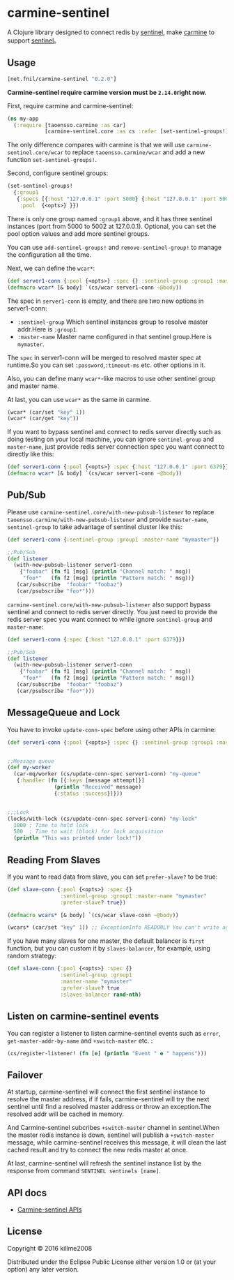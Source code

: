 # carmine-sentinel

A Clojure library designed to connect redis by [sentinel](redis.io/topics/sentinel), make [carmine](https://github.com/ptaoussanis/carmine) to support [sentinel](redis.io/topics/sentinel)。

## Usage

```clojure
[net.fnil/carmine-sentinel "0.2.0"]
```

**Carmine-sentinel require carmine version must be `2.14.0`right now.**

First, require carmine and carmine-sentinel:

```clojure
(ns my-app
  (:require [taoensso.carmine :as car]
            [carmine-sentinel.core :as cs :refer [set-sentinel-groups!]]))
```

The only difference compares with carmine is that we will use `carmine-sentinel.core/wcar` to replace `taoensso.carmine/wcar` and add a new function `set-sentinel-groups!`.

Second, configure sentinel groups:

```clojure
(set-sentinel-groups!
  {:group1
   {:specs [{:host "127.0.0.1" :port 5000} {:host "127.0.0.1" :port 5001} {:host "127.0.0.1" :port 5002}]
    :pool  {<opts>} }})
```

There is only one group named `:group1` above, and it has three sentinel instances (port from 5000 to 5002 at 127.0.0.1). Optional, you can set the pool option values and add more sentinel groups.

You can use `add-sentinel-groups!` and `remove-sentinel-group!` to manage the configuration all the time.

Next, we can define the `wcar*`:

```clojure
(def server1-conn {:pool {<opts>} :spec {} :sentinel-group :group1 :master-name "mymaster"})
(defmacro wcar* [& body] `(cs/wcar server1-conn ~@body))
```

The spec in `server1-conn` is empty, and there are two new options in server1-conn:

* `:sentinel-group` Which sentinel instances group to resolve master addr.Here is `:group1`.
* `:master-name` Master name configured in that sentinel group.Here is `mymaster`.

The `spec` in server1-conn will be merged to resolved master spec at runtime.So you can set `:password`,`:timeout-ms` etc. other options in it.

Also, you can define many `wcar*`-like macros to use other sentinel group and master name.

At last, you can use `wcar*` as the same in carmine.

```clojure
(wcar* (car/set "key" 1))
(wcar* (car/get "key"))
```

If you want to bypass sentinel and connect to redis server directly such as doing testing on your local machine, you can ignore `sentinel-group` and `master-name`, just provide redis server connection spec you want connect to directly like this:

```clojure
(def server1-conn {:pool {<opts>} :spec {:host "127.0.0.1" :port 6379}})
(defmacro wcar* [& body] `(cs/wcar server1-conn ~@body))
```

## Pub/Sub

Please use `carmine-sentinel.core/with-new-pubsub-listener` to replace `taoensso.carmine/with-new-pubsub-listener` and provide `master-name`, `sentinel-group` to take advantage of sentinel cluster like this:

```clojure
(def server1-conn {:sentinel-group :group1 :master-name "mymaster"})

;;Pub/Sub
(def listener
  (with-new-pubsub-listener server1-conn
    {"foobar" (fn f1 [msg] (println "Channel match: " msg))
     "foo*"   (fn f2 [msg] (println "Pattern match: " msg))}
   (car/subscribe  "foobar" "foobaz")
   (car/psubscribe "foo*")))
```

`carmine-sentinel.core/with-new-pubsub-listener` also support bypass sentinel and connect to redis server directly. You just need to provide the redis server spec you want connect to while ignore `sentinel-group` and `master-name`:

```clojure
(def server1-conn {:spec {:host "127.0.0.1" :port 6379}})

;;Pub/Sub
(def listener
  (with-new-pubsub-listener server1-conn
    {"foobar" (fn f1 [msg] (println "Channel match: " msg))
     "foo*"   (fn f2 [msg] (println "Pattern match: " msg))}
   (car/subscribe  "foobar" "foobaz")
   (car/psubscribe "foo*")))
```

## MessageQueue and Lock

You have to invoke `update-conn-spec` before using other APIs in carmine:

```clojure
(def server1-conn {:pool {<opts>} :spec {} :sentinel-group :group1 :master-name "mymaster"})


;;Message queue
(def my-worker
  (car-mq/worker (cs/update-conn-spec server1-conn) "my-queue"
   {:handler (fn [{:keys [message attempt]}]
               (println "Received" message)
               {:status :success})}))


;;;Lock
(locks/with-lock (cs/update-conn-spec server1-conn) "my-lock"
  1000 ; Time to hold lock
  500  ; Time to wait (block) for lock acquisition
  (println "This was printed under lock!"))
```

## Reading From Slaves

If you want to read data from slave, you can set `prefer-slave?` to be true:

```clojure
(def slave-conn {:pool {<opts>} :spec {}
                 :sentinel-group :group1 :master-name "mymaster"
                 :prefer-slave? true})

(defmacro wcars* [& body] `(cs/wcar slave-conn ~@body))

(wcars* (car/set "key" 1)) ;; ExceptionInfo READONLY You can't write against a read only slave
```

If you have many slaves for one master, the default balancer is `first` function, but you can custom it by `slaves-balancer`,
for example, using random strategy:

```clojure
(def slave-conn {:pool {<opts>} :spec {}
                 :sentinel-group :group1
                 :master-name "mymaster"
                 :prefer-slave? true
                 :slaves-balancer rand-nth)
```

## Listen on carmine-sentinel events

You can register a listener to listen carmine-sentinel events such as `error`, `get-master-addr-by-name`
and `+switch-master` etc. :

```clojure
(cs/register-listener! (fn [e] (println "Event " e " happens")))
```

## Failover

At startup, carmine-sentinel will connect the first sentinel instance to resolve the master address, if if fails, carmine-sentinel will try the next sentinel until find a resolved master address or throw an exception.The resolved addr will be cached in memory.

And Carmine-sentinel subcribes `+switch-master` channel in sentinel.When the master redis instance is down, sentinel will publish a `+switch-master` message, while carmine-sentinel receives this message, it will clean the last cached result and try to connect the new redis master at once.

At last, carmine-sentinel will refresh the sentinel instance list by the response from command `SENTINEL sentinels [name]`.

## API docs

* [Carmine-sentinel APIs](http://fnil.net/docs/carmine_sentinel/)

## License

Copyright © 2016 killme2008

Distributed under the Eclipse Public License either version 1.0 or (at
your option) any later version.

